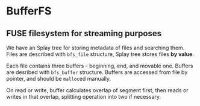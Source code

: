 # BufferFS
## FUSE filesystem for streaming purposes
We have an Splay tree for storing metadata of files and searching them. Files are described with `bfs_file` structure,
Splay tree stores files **by value**.

Each file contains three buffers - beginning, end, and movable one. Buffers are desribed with `bfs_buffer` structure. Buffers are accessed from file by pointer, and should be `malloc`ed manually.

On read or write, buffer calculates overlap of segment first, then reads or writes in that overlap, splitting operation into two if necessary. 